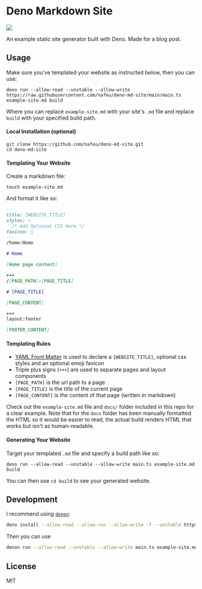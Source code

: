 # Deno Markdown Site

![](https://res.cloudinary.com/dvivnklwq/image/upload/v1611809447/Screen_Shot_2021-01-27_at_11.50.27_PM_qshv0w.png)

An example static site generator built with Deno. Made for a blog post.

## Usage

Make sure you've templated your website as instructed below, then you can use:

```
deno run --allow-read --unstable --allow-write https://raw.githubusercontent.com/nafeu/deno-md-site/main/main.ts example-site.md build
```

Where you can replace `example-site.md` with your site's `.md` file and replace `build` with your specified build path.

#### Local Installation (optional)

```
git clone https://github.com/nafeu/deno-md-site.git
cd deno-md-site
```

#### Templating Your Website

Create a markdown file:

```
touch example-site.md
```

And format it like so:

```markdown
---
title: [WEBSITE_TITLE]
styles: >
  /* Add Optional CSS Here */
favicon: 🦕
---
/home:Home

# Home

[Home page content]

+++
/[PAGE_PATH]:[PAGE_TITLE]

# [PAGE_TITLE]

[PAGE_CONTENT]

+++
layout:footer

[FOOTER_CONTENT]
```

#### Templating Rules
- [YAML Front Matter](https://jekyllrb.com/docs/front-matter/) is used to declare a `[WEBSITE_TITLE]`, optional css styles and an optional emoji favicon
- Triple plus signs (`+++`) are used to separate pages and layout components
- `[PAGE_PATH]` is the url path to a page
- `[PAGE_TITLE]` is the title of the current page
- `[PAGE_CONTENT]` is the content of that page (written in markdown)

Check out the `example-site.md` file and `docs/` folder included in this repo for a clear example. Note that for the `docs` folder has been manually formatted the HTML so it would be easier to read, the actual build renders HTML that works but isn't as human-readable.

#### Generating Your Website

Target your templated `.md` file and specify a build path like so:

```
deno run --allow-read --unstable --allow-write main.ts example-site.md build
```

You can then use `cd build` to see your generated website.

## Development

I recommend using [`denon`](https://github.com/denosaurs/denon):

```bash
deno install --allow-read --allow-run --allow-write -f --unstable https://deno.land/x/denon/denon.ts
```

Then you can use

```bash
denon run --allow-read --unstable --allow-write main.ts example-site.md
```

## License

MIT
